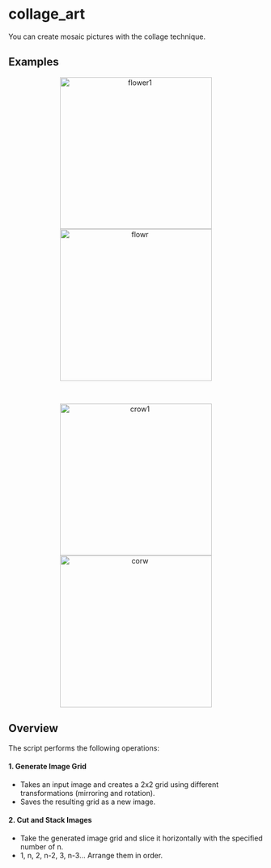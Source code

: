 # collage_art

You can create mosaic pictures with the collage technique.

## Examples
<p align="center"><img width="300" alt="flower1" src="https://github.com/young061023/collage_art/assets/116246341/494b9ff5-4c06-4e75-ab8a-08df5cc0e145">
<img width="300" alt="flowr" src="https://github.com/young061023/collage_art/assets/116246341/c568c740-f2ed-420f-af8e-6652f4211c65"></p>
<br/>
<p align="center"><img width="300" alt="crow1" src="https://github.com/young061023/collage_art/assets/116246341/fc3c52e2-4b77-4ec9-a6e7-4c0b8b5a6e16">
<img width="300" alt="corw" src="https://github.com/young061023/collage_art/assets/116246341/016b18b4-d1d3-4903-9388-2a0bd4fe07d5"></p>

## Overview
The script performs the following operations:

#### 1. Generate Image Grid
  - Takes an input image and creates a 2x2 grid using different transformations (mirroring and rotation).
  - Saves the resulting grid as a new image.

#### 2. Cut and Stack Images
  - Take the generated image grid and slice it horizontally with the specified number of n.
  - 1, n, 2, n-2, 3, n-3... Arrange them in order.
